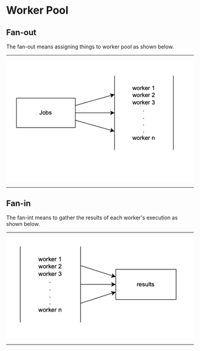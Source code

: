 # Worker Pool

## Fan-out

The fan-out means assigning things to worker pool as shown below.

---
![fan-out](./fan-out.png)

---

## Fan-in

The fan-int means to gather the results of each worker's execution as shown below.

---
![fan-in](./fan-in.png)

---
